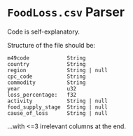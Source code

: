 # `FoodLoss.csv` Parser

Code is self-explanatory.

Structure of the file should be:

```
m49code            String
country            String
region             String | null
cpc_code           String
commodity          String
year               u32
loss_percentage:   f32
activity           String | null
food_supply_stage  String | null
cause_of_loss      String | null
```

...with <=3 irrelevant columns at the end.

